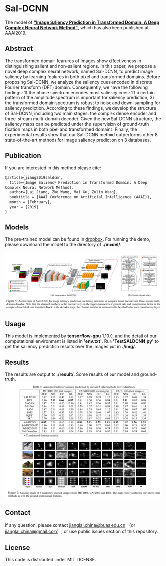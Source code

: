 Sal-DCNN
==========
The model of [**"Image Saliency Prediction in Transformed Domain: A Deep Complex Neural Network Method"**](https://www.dropbox.com/s/78tbqy82u6ne3m5/AAAI-JiangL.3574.pdf?dl=0), which has also been published at AAAI2019.

## Abstract
The transformed domain fearures of images show effectiveness in distinguishing salient and non-salient regions. In this paper, we propose a novel deep complex neural network, named Sal-DCNN, to predict image saliency by learning features in both pixel and transformed domains. Before proposing Sal-DCNN, we analyze the saliency cues encoded in discrete Fourier transform (DFT) domain. Consequently, we have the following findings: 1) the phase spectrum encodes most saliency cues; 2) a certain pattern of the amplitude spectrum is important for saliency prediction; 3) the transformed domain spectrum is robust to noise and down-sampling for saliency prediction. According to these findings, we develop the structure of Sal-DCNN, including two main stages: the complex dense encoder and three-stream multi-domain decoder. Given the new Sal-DCNN structure, the saliency maps can be predicted under the supervision of ground-truth fixation maps in both pixel and transformed domains. Finally, the experimental results show that our Sal-DCNN method outperforms other 8 state-of-the-art methods for image saliency prediction on 3 databases.

## Publication
If you are interested in this method please cite:  
```
@article{jiang2019saldcnn,
  title={Image Saliency Prediction in Transformed Domain: A Deep Complex Neural Network Method},
  author={Lai Jiang, Zhe Wang, Mai Xu, Zulin Wang},
  booktitle = {AAAI Conference on Artificial Intelligence (AAAI)},
  month = {February},
  year = {2019} 
}
```

## Models
The pre-trained model can be found in [dropbox](https://www.dropbox.com/sh/t5brryoagx4l7ye/AACpa5lUkqqjPCsChCUuNwfya?dl=0).
For running the demo, please downloard the model to the directory of **./model/**.

![Sal-DCNN](/fig/SalDCNN.png "Sal-DCNN")


## Usage
This model is implemented by **tensorflow-gpu** 1.10.0, and the detail of our computational environment is listed in **'env.txt'**. 
Run **'TestSALDCNN.py'** to get the saliency prediction results over the images put in **./img/**.

## Results
The results are output to  **./result/**.
Some results of our model and ground-truth.
![Results](/fig/res.png "Results")

## Contact
If any question, please contact jianglai.china@buaa.edu.cn （or jianglai.china@gmail.com）, or use public issues section of this repository.

## License
This code is distributed under MIT LICENSE.
